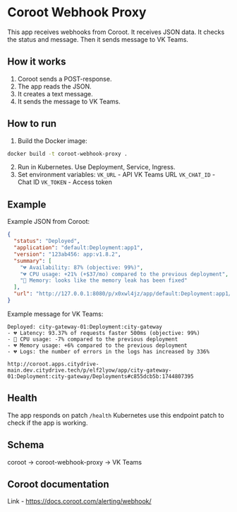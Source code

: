 # Coroot Webhook Proxy

This app receives webhooks from Coroot.
It receives JSON data. It checks the status and message. Then it sends message to VK Teams.

## How it works

1. Coroot sends a POST-response.
2. The app reads the JSON.
3. It creates a text message.
4. It sends the message to VK Teams.

## How to run

1. Build the Docker image:
```bash
docker build -t coroot-webhook-proxy .
```
2. Run in Kubernetes. Use Deployment, Service, Ingress.
3. Set environment variables:
`VK_URL` - API VK Teams URL
`VK_CHAT_ID` - Chat ID
`VK_TOKEN` - Access token

## Example
Example JSON from Coroot:
```json
{
  "status": "Deployed",
  "application": "default:Deployment:app1",
  "version": "123ab456: app:v1.8.2",
  "summary": [
    "💔 Availability: 87% (objective: 99%)",
    "💔 CPU usage: +21% (+$37/mo) compared to the previous deployment",
    "🎉 Memory: looks like the memory leak has been fixed"
  ],
  "url": "http://127.0.0.1:8080/p/x0xwl4jz/app/default:Deployment:app1/Deployments#123ab456:123"
}
```
Example message for VK Teams:
```
Deployed: city-gateway-01:Deployment:city-gateway
- 💔 Latency: 93.37% of requests faster 500ms (objective: 99%)
- 🎉 CPU usage: -7% compared to the previous deployment
- 💔 Memory usage: +6% compared to the previous deployment
- 💔 Logs: the number of errors in the logs has increased by 336%

http://coroot.apps.citydrive-main.dev.citydrive.tech/p/elf2lyow/app/city-gateway-01:Deployment:city-gateway/Deployments#c855dcb5b:1744807395
```

## Health
The app responds on patch `/health`
Kubernetes use this endpoint patch to check if the app is working.

## Schema

coroot -> coroot-webhook-proxy -> VK Teams

## Coroot documentation

Link - https://docs.coroot.com/alerting/webhook/
